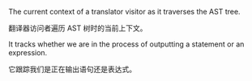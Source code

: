 The current context of a translator visitor as it traverses the AST tree.

翻译器访问者遍历 AST 树时的当前上下文。

It tracks whether we are in the process of outputting a statement or an expression.

它跟踪我们是正在输出语句还是表达式。